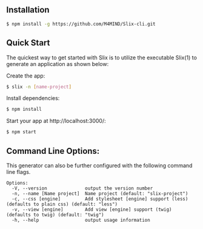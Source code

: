 Installation
------------

```bash
$ npm install -g https://github.com/M4MIND/Slix-cli.git
```

Quick Start
-----------

The quickest way to get started with Slix is to utilize the executable Slix(1) to generate an application as shown below:

Create the app:

```bash
$ slix -n [name-project]
```

Install dependencies:
```bash
$ npm install
```

Start your  app at http://localhost:3000/:
```bash
$ npm start
```


Command Line Options:
---------------------

This generator can also be further configured with the following command line flags.

```
Options:
  -V, --version              output the version number
  -n, --name [Name project]  Name project (default: "slix-project")
  -c, --css [engine]         Add stylesheet [engine] support (less) (defaults to plain css) (default: "less")
  -v, --view [engine]        Add view [engine] support (twig) (defaults to twig) (default: "twig")
  -h, --help                 output usage information
```
